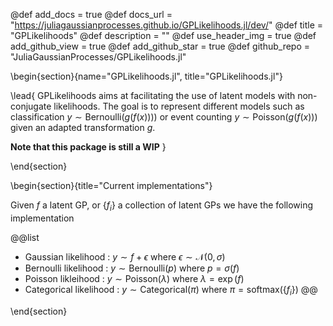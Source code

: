 @def add_docs = true
@def docs_url = "https://juliagaussianprocesses.github.io/GPLikelihoods.jl/dev/"
@def title = "GPLikelihoods"
@def description = ""
@def use_header_img = true
@def add_github_view = true
@def add_github_star = true
@def github_repo = "JuliaGaussianProcesses/GPLikelihoods.jl"

\begin{section}{name="GPLikelihoods.jl", title="GPLikelihoods.jl"}

\lead{
GPLikelihoods aims at facilitating the use of latent models with non-conjugate likelihoods.
The goal is to represent different models such as classification $y \sim \textrm{Bernoulli}(g(f(x))))$ or event counting ${y \sim \textrm{Poisson}(g(f(x)))}$ given an adapted transformation $g$.

**Note that this package is still a WIP**
}

\end{section}

\begin{section}{title="Current implementations"}

Given $f$ a latent GP, or $\{f_i\}$ a collection of latent GPs we have the following implementation

@@list
- Gaussian likelihood : $y \sim f + \epsilon$ where $\epsilon \sim \mathcal{N}(0, \sigma)$
- Bernoulli likelihood : $y \sim \textrm{Bernoulli}(p)$ where $p = \sigma(f)$
- Poisson likleihood : $y \sim \textrm{Poisson}(\lambda)$ where $\lambda = \exp(f)$
- Categorical likelihood : $y \sim \textrm{Categorical}(\pi)$ where $\pi = \textrm{softmax}(\{f_i\})$
@@

\end{section}